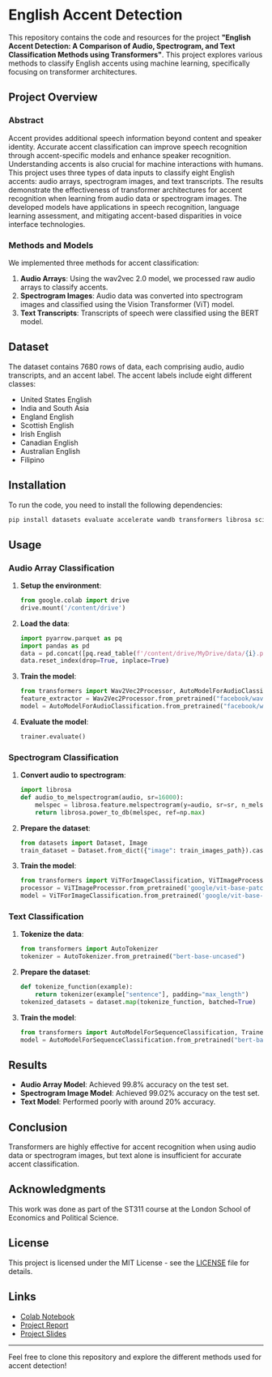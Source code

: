# English Accent Detection

This repository contains the code and resources for the project **"English Accent Detection: A Comparison of Audio, Spectrogram, and Text Classification Methods using Transformers"**. This project explores various methods to classify English accents using machine learning, specifically focusing on transformer architectures.

## Project Overview

### Abstract

Accent provides additional speech information beyond content and speaker identity. Accurate accent classification can improve speech recognition through accent-specific models and enhance speaker recognition. Understanding accents is also crucial for machine interactions with humans. This project uses three types of data inputs to classify eight English accents: audio arrays, spectrogram images, and text transcripts. The results demonstrate the effectiveness of transformer architectures for accent recognition when learning from audio data or spectrogram images. The developed models have applications in speech recognition, language learning assessment, and mitigating accent-based disparities in voice interface technologies.

### Methods and Models

We implemented three methods for accent classification:

1. **Audio Arrays**: Using the wav2vec 2.0 model, we processed raw audio arrays to classify accents.
2. **Spectrogram Images**: Audio data was converted into spectrogram images and classified using the Vision Transformer (ViT) model.
3. **Text Transcripts**: Transcripts of speech were classified using the BERT model.

## Dataset

The dataset contains 7680 rows of data, each comprising audio, audio transcripts, and an accent label. The accent labels include eight different classes:
- United States English
- India and South Asia
- England English
- Scottish English
- Irish English
- Canadian English
- Australian English
- Filipino

## Installation

To run the code, you need to install the following dependencies:

```bash
pip install datasets evaluate accelerate wandb transformers librosa scikit-learn matplotlib seaborn
```

## Usage

### Audio Array Classification

1. **Setup the environment**:
    ```python
    from google.colab import drive
    drive.mount('/content/drive')
    ```

2. **Load the data**:
    ```python
    import pyarrow.parquet as pq
    import pandas as pd
    data = pd.concat([pq.read_table(f'/content/drive/MyDrive/data/{i}.parquet').to_pandas() for i in range(8)])
    data.reset_index(drop=True, inplace=True)
    ```

3. **Train the model**:
    ```python
    from transformers import Wav2Vec2Processor, AutoModelForAudioClassification, TrainingArguments, Trainer
    feature_extractor = Wav2Vec2Processor.from_pretrained("facebook/wav2vec2-base")
    model = AutoModelForAudioClassification.from_pretrained("facebook/wav2vec2-base", num_labels=8)
    ```

4. **Evaluate the model**:
    ```python
    trainer.evaluate()
    ```

### Spectrogram Classification

1. **Convert audio to spectrogram**:
    ```python
    import librosa
    def audio_to_melspectrogram(audio, sr=16000):
        melspec = librosa.feature.melspectrogram(y=audio, sr=sr, n_mels=128)
        return librosa.power_to_db(melspec, ref=np.max)
    ```

2. **Prepare the dataset**:
    ```python
    from datasets import Dataset, Image
    train_dataset = Dataset.from_dict({"image": train_images_path}).cast_column("image", Image())
    ```

3. **Train the model**:
    ```python
    from transformers import ViTForImageClassification, ViTImageProcessor, Trainer, TrainingArguments
    processor = ViTImageProcessor.from_pretrained('google/vit-base-patch16-224-in21k')
    model = ViTForImageClassification.from_pretrained('google/vit-base-patch16-224-in21k', num_labels=8)
    ```

### Text Classification

1. **Tokenize the data**:
    ```python
    from transformers import AutoTokenizer
    tokenizer = AutoTokenizer.from_pretrained("bert-base-uncased")
    ```

2. **Prepare the dataset**:
    ```python
    def tokenize_function(example):
        return tokenizer(example["sentence"], padding="max_length")
    tokenized_datasets = dataset.map(tokenize_function, batched=True)
    ```

3. **Train the model**:
    ```python
    from transformers import AutoModelForSequenceClassification, Trainer, TrainingArguments
    model = AutoModelForSequenceClassification.from_pretrained("bert-base-uncased", num_labels=8)
    ```

## Results

- **Audio Array Model**: Achieved 99.8% accuracy on the test set.
- **Spectrogram Image Model**: Achieved 99.02% accuracy on the test set.
- **Text Model**: Performed poorly with around 20% accuracy.

## Conclusion

Transformers are highly effective for accent recognition when using audio data or spectrogram images, but text alone is insufficient for accurate accent classification.

## Acknowledgments

This work was done as part of the ST311 course at the London School of Economics and Political Science.

## License

This project is licensed under the MIT License - see the [LICENSE](LICENSE) file for details.

## Links

- [Colab Notebook](https://colab.research.google.com/drive/1V59vfCSLv6DxCXBrqy1M9k081DuEAcjB?usp=sharing)
- [Project Report](./11-paper.pdf)
- [Project Slides](./11-slides.pdf)

---

Feel free to clone this repository and explore the different methods used for accent detection!
